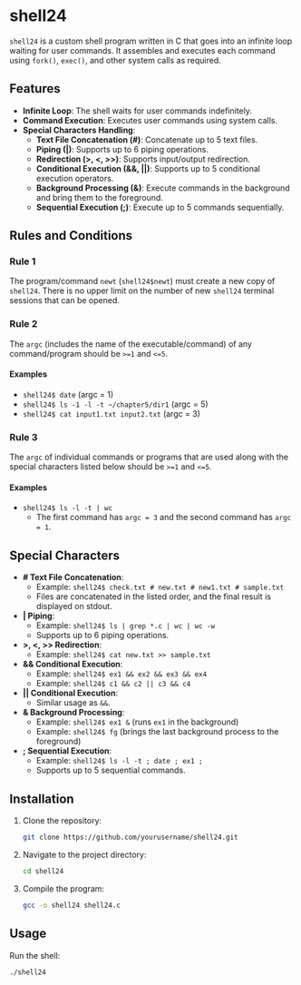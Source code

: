 # shell24

`shell24` is a custom shell program written in C that goes into an infinite loop waiting for user commands. It assembles and executes each command using `fork()`, `exec()`, and other system calls as required.

## Features

- **Infinite Loop**: The shell waits for user commands indefinitely.
- **Command Execution**: Executes user commands using system calls.
- **Special Characters Handling**:
  - **Text File Concatenation (#)**: Concatenate up to 5 text files.
  - **Piping (|)**: Supports up to 6 piping operations.
  - **Redirection (>, <, >>)**: Supports input/output redirection.
  - **Conditional Execution (&&, ||)**: Supports up to 5 conditional execution operators.
  - **Background Processing (&)**: Execute commands in the background and bring them to the foreground.
  - **Sequential Execution (;)**: Execute up to 5 commands sequentially.

## Rules and Conditions

### Rule 1
The program/command `newt` (`shell24$newt`) must create a new copy of `shell24`. There is no upper limit on the number of new `shell24` terminal sessions that can be opened.

### Rule 2
The `argc` (includes the name of the executable/command) of any command/program should be `>=1` and `<=5`.

#### Examples
- `shell24$ date` (argc = 1)
- `shell24$ ls -1 -l -t ~/chapter5/dir1` (argc = 5)
- `shell24$ cat input1.txt input2.txt` (argc = 3)

### Rule 3
The `argc` of individual commands or programs that are used along with the special characters listed below should be `>=1` and `<=5`.

#### Examples
- `shell24$ ls -l -t | wc` 
  - The first command has `argc = 3` and the second command has `argc = 1`.

## Special Characters

- **# Text File Concatenation**: 
  - Example: `shell24$ check.txt # new.txt # new1.txt # sample.txt`
  - Files are concatenated in the listed order, and the final result is displayed on stdout.
- **| Piping**: 
  - Example: `shell24$ ls | grep *.c | wc | wc -w`
  - Supports up to 6 piping operations.
- **>, <, >> Redirection**: 
  - Example: `shell24$ cat new.txt >> sample.txt`
- **&& Conditional Execution**: 
  - Example: `shell24$ ex1 && ex2 && ex3 && ex4`
  - Example: `shell24$ c1 && c2 || c3 && c4`
- **|| Conditional Execution**: 
  - Similar usage as `&&`.
- **& Background Processing**: 
  - Example: `shell24$ ex1 &` (runs `ex1` in the background)
  - Example: `shell24$ fg` (brings the last background process to the foreground)
- **; Sequential Execution**: 
  - Example: `shell24$ ls -l -t ; date ; ex1 ;`
  - Supports up to 5 sequential commands.

## Installation

1. Clone the repository:
    ```sh
    git clone https://github.com/yourusername/shell24.git
    ```
2. Navigate to the project directory:
    ```sh
    cd shell24
    ```
3. Compile the program:
    ```sh
    gcc -o shell24 shell24.c
    ```

## Usage

Run the shell:
```sh
./shell24
